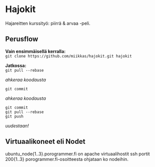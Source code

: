 Hajokit
=======

Hajareitten kurssityö: piirrä & arvaa -peli.  

Perusflow
---------

**Vain ensimmäisellä kerralla:**  
``git clone https://github.com/miikkas/hajokit.git hajokit``  
  
**Jatkossa:**  
``git pull --rebase``
  
*ahkeraa koodausta*  
  
``git commit``
  
*ahkeraa koodausta*  
  
``git commit``  
``git pull --rebase``  
``git push``  
  
*uudestaan!*  


Virtuaalikoneet eli Nodet
-------------------------

ubuntu_node{1..3}.porogrammer.fi on apache virtuaalihostit
ssh portit 200{1..3} porogrammer.fi-osoitteesta ohjataan ko nodeihin.

